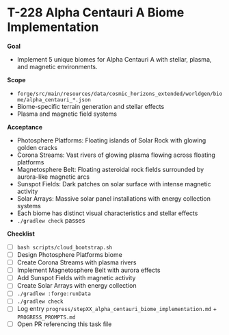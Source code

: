 # T-228 Alpha Centauri A Biome Implementation

**Goal**

- Implement 5 unique biomes for Alpha Centauri A with stellar, plasma, and magnetic environments.

**Scope**

- `forge/src/main/resources/data/cosmic_horizons_extended/worldgen/biome/alpha_centauri_*.json`
- Biome-specific terrain generation and stellar effects
- Plasma and magnetic field systems

**Acceptance**

- Photosphere Platforms: Floating islands of Solar Rock with glowing golden cracks
- Corona Streams: Vast rivers of glowing plasma flowing across floating platforms
- Magnetosphere Belt: Floating asteroidal rock fields surrounded by aurora-like magnetic arcs
- Sunspot Fields: Dark patches on solar surface with intense magnetic activity
- Solar Arrays: Massive solar panel installations with energy collection systems
- Each biome has distinct visual characteristics and stellar effects
- `./gradlew check` passes

**Checklist**

- [ ] `bash scripts/cloud_bootstrap.sh`
- [ ] Design Photosphere Platforms biome
- [ ] Create Corona Streams with plasma rivers
- [ ] Implement Magnetosphere Belt with aurora effects
- [ ] Add Sunspot Fields with magnetic activity
- [ ] Create Solar Arrays with energy collection
- [ ] `./gradlew :forge:runData`
- [ ] `./gradlew check`
- [ ] Log entry `progress/stepXX_alpha_centauri_biome_implementation.md` + `PROGRESS_PROMPTS.md`
- [ ] Open PR referencing this task file

